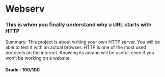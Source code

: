 # Webserv
### This is when you finally understand why a URL starts with HTTP

Summary: This project is about writing your own HTTP server.
You will be able to test it with an actual browser.
HTTP is one of the most used protocols on the internet.
Knowing its arcane will be useful, even if you won’t be working on a website.

#### Grade : 100/100
